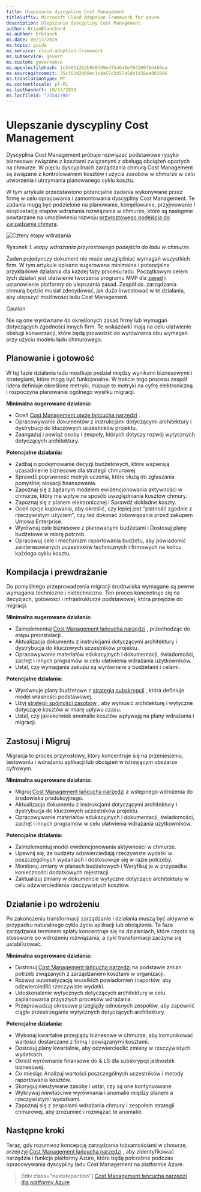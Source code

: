 ```yaml
---
title: Ulepszanie dyscypliny Cost Management
titleSuffix: Microsoft Cloud Adoption Framework for Azure
description: Ulepszanie dyscypliny Cost Management
author: BrianBlanchard
ms.author: brblanch
ms.date: 09/17/2019
ms.topic: guide
ms.service: cloud-adoption-framework
ms.subservice: govern
ms.custom: governance
ms.openlocfilehash: 1c546512b2b9407d9edf54648e704209f8d460ea
ms.sourcegitcommit: 35c162d2d09ec1c4a57d3d57a5db1d56ee883806
ms.translationtype: MT
ms.contentlocale: pl-PL
ms.lasthandoff: 10/17/2019
ms.locfileid: "72547795"
---
```

# <a name="cost-management-discipline-improvement"></a>Ulepszanie dyscypliny Cost Management

Dyscyplina Cost Management próbuje rozwiązać podstawowe ryzyko biznesowe związane z kosztami związanymi z obsługą obciążeń opartych na chmurze. W pięciu dyscyplinach zarządzania chmurą Cost Management są związane z kontrolowaniem kosztów i użycia zasobów w chmurze w celu utworzenia i utrzymania planowanego cyklu kosztu.

W tym artykule przedstawiono potencjalne zadania wykonywane przez firmę w celu opracowania i zamontowania dyscypliny Cost Management. Te zadania mogą być podzielone na planowanie, kompilowanie, przyjmowanie i eksploatację etapów wdrażania rozwiązania w chmurze, które są następnie powtarzane na umożliwieniu rozwoju [przyrostowego podejścia do zarządzania chmurą](../guides/index.md#an-incremental-approach-to-cloud-governance).

![Cztery etapy wdrażania](../../_images/govern/adoption-phases.png)

*Rysunek 1. etapy wdrażania przyrostowego podejścia do ładu w chmurze.*

Żaden pojedynczy dokument nie może uwzględniać wymagań wszystkich firm. W tym artykule opisano sugerowane minimalne i potencjalne przykładowe działania dla każdej fazy procesu ładu. Początkowym celem tych działań jest ułatwienie tworzenia programu MVP dla [zasad](../guides/index.md#an-incremental-approach-to-cloud-governance) i ustanowienie platformy do ulepszania zasad. Zespół ds. zarządzania chmurą będzie musiał zdecydować, jak dużo inwestować w te działania, aby ulepszyć możliwości ładu Cost Management.

> [!CAUTION]
> Nie są one wyrównane do określonych zasad firmy lub wymagań dotyczących zgodności innych firm. Te wskazówki mają na celu ułatwienie obsługi konwersacji, które będą prowadzić do wyrównania obu wymagań przy użyciu modelu ładu chmurowego.

## <a name="planning-and-readiness"></a>Planowanie i gotowość

W tej fazie działania ładu mostkuje podział między wynikami biznesowymi i strategiami, które mogą być funkcjonalne. W trakcie tego procesu zespół lidera definiuje określone metryki, mapuje te metryki na cyfrę elektroniczną i rozpoczyna planowanie ogólnego wysiłku migracji.

**Minimalna sugerowane działania:**

- Oceń [Cost Management opcje łańcucha narzędzi](./toolchain.md) .
- Opracowywanie dokumentów z instrukcjami dotyczącymi architektury i dystrybucji do kluczowych uczestników projektu.
- Zaangażuj i powiąż osoby i zespoły, których dotyczy rozwój wytycznych dotyczących architektury.

**Potencjalne działania:**

- Zadbaj o podejmowanie decyzji budżetowych, które wspierają uzasadnienie biznesowe dla strategii chmurowej.
- Sprawdź poprawność metryk uczenia, które służą do zgłaszania pomyślnej alokacji finansowania.
- Zapoznaj się z żądanym modelem ewidencjonowania aktywności w chmurze, który ma wpływ na sposób uwzględniania kosztów chmury.
- Zapoznaj się z planem elektronicznej i Sprawdź dokładne koszty.
- Oceń opcje kupowania, aby określić, czy lepiej jest "płatność zgodnie z rzeczywistym użyciem", czy też dokonać zobowiązania przed zakupem Umowa Enterprise.
- Wyrównaj cele biznesowe z planowanymi budżetami i Dostosuj plany budżetowe w miarę potrzeb.
- Opracowuj cele i mechanizm raportowania budżetu, aby powiadomić zainteresowanych uczestników technicznych i firmowych na końcu każdego cyklu kosztu.

## <a name="build-and-predeployment"></a>Kompilacja i prewdrażanie

Do pomyślnego przeprowadzenia migracji środowiska wymagane są pewne wymagania techniczne i nietechniczne. Ten proces koncentruje się na decyzjach, gotowości i infrastrukturze podstawowej, która przejdzie do migracji.

**Minimalna sugerowane działania:**

- Zaimplementuj [Cost Management łańcucha narzędzi](./toolchain.md) , przechodząc do etapu preinstalacji.
- Aktualizacja dokumentu z instrukcjami dotyczącymi architektury i dystrybucja do kluczowych uczestników projektu.
- Opracowywanie materiałów edukacyjnych i dokumentacji, świadomości, zachęt i innych programów w celu ułatwienia wdrażania użytkowników.
- Ustal, czy wymagania zakupu są wyrównane z budżetami i celami.

**Potencjalne działania:**

- Wyrównuje plany budżetowe z [strategią subskrypcji](../../decision-guides/subscriptions/index.md) , która definiuje model własności podstawowej.
- Użyj [strategii spójności zasobów](../../decision-guides/resource-consistency/index.md) , aby wymusić architekturę i wytyczne dotyczące kosztów w miarę upływu czasu.
- Ustal, czy jakiekolwiek anomalie kosztów wpływają na plany wdrażania i migracji.

## <a name="adopt-and-migrate"></a>Zastosuj i Migruj

Migracja to proces przyrostowy, który koncentruje się na przeniesieniu, testowaniu i wdrażaniu aplikacji lub obciążeń w istniejącym obszarze cyfrowym.

**Minimalna sugerowane działania:**

- Migruj [Cost Management łańcucha narzędzi](./toolchain.md) z wstępnego wdrożenia do środowiska produkcyjnego.
- Aktualizacja dokumentu z instrukcjami dotyczącymi architektury i dystrybucja do kluczowych uczestników projektu.
- Opracowywanie materiałów edukacyjnych i dokumentacji, świadomości, zachęt i innych programów w celu ułatwienia wdrażania użytkowników.

**Potencjalne działania:**

- Zaimplementuj model ewidencjonowania aktywności w chmurze.
- Upewnij się, że budżety odzwierciedlają rzeczywiste wydatki w poszczególnych wydaniach i dostosowuje się w razie potrzeby.
- Monitoruj zmiany w planach budżetowych i Weryfikuj je w przypadku konieczności dodatkowych rejestracji.
- Zaktualizuj zmiany w dokumencie wytyczne dotyczące architektury w celu odzwierciedlenia rzeczywistych kosztów.

## <a name="operate-and-post-implementation"></a>Działanie i po wdrożeniu

Po zakończeniu transformacji zarządzanie i działania muszą być aktywne w przypadku naturalnego cyklu życia aplikacji lub obciążenia. Ta faza zarządzania terminem spłaty koncentruje się na działaniach, które często są stosowane po wdrożeniu rozwiązania, a cykl transformacji zaczyna się ustabilizować.

**Minimalna sugerowane działania:**

- Dostosuj [Cost Management łańcucha narzędzi](./toolchain.md) na podstawie zmian potrzeb związanych z zarządzaniem kosztami w organizacji.
- Rozważ automatyzację wszelkich powiadomień i raportów, aby odzwierciedlić rzeczywiste wydatki.
- Udoskonalenie wytycznych dotyczących architektury w celu zaplanowania przyszłych procesów wdrażania.
- Przeprowadzaj okresowe przeglądy odnośnych zespołów, aby zapewnić ciągłe przestrzeganie wytycznych dotyczących architektury.

**Potencjalne działania:**

- Wykonaj kwartalne przeglądy biznesowe w chmurze, aby komunikować wartości dostarczane z firmą i powiązanymi kosztami.
- Dostosuj plany kwartalnie, aby odzwierciedlić zmiany w rzeczywistych wydatkach.
- Określ wyrównanie finansowe do & LS dla subskrypcji jednostek biznesowej.
- Co miesiąc Analizuj wartości poszczególnych uczestników i metody raportowania kosztów.
- Skoryguj nieużywane zasoby i ustal, czy są one kontynuowane.
- Wykrywaj niewłaściwe wyrównania i anomalie między planem a rzeczywistymi wydatkami.
- Zapoznaj się z zespołami wdrażania chmury i zespołem strategii chmurowej, aby zrozumieć i rozwiązać te anomalie.

## <a name="next-steps"></a>Następne kroki

Teraz, gdy rozumiesz koncepcję zarządzania tożsamościami w chmurze, przejrzyj [Cost Management łańcucha narzędzi](./toolchain.md) , aby zidentyfikować narzędzia i funkcje platformy Azure, które będą potrzebne podczas opracowywania dyscypliny ładu Cost Management na platformie Azure.

> [!div class="nextstepaction"]
> [Cost Management łańcucha narzędzi dla platformy Azure](./toolchain.md)
